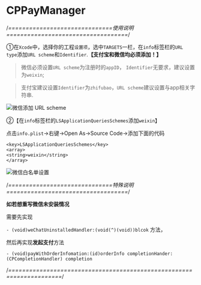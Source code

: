 # CPPayManager

/*==============================使用说明===================================*/


 ①在`Xcode`中，选择你的工程`设置项`，选中`TARGETS`一栏，在`info`标签栏的`URL type`添加`URL scheme`和`Identifier`.**【支付宝和微信均必须添加！】**
 
 > 微信必须设置`URL scheme`为注册时的`appID`， `Identifier`无要求，建议设置为`weixin`;
 
 > 支付宝建议设置`Identifier`为`zhifubao`，`URL scheme`建议设置与app相关字符串.
 
 ![微信添加 URL scheme](https://res.wx.qq.com/open/zh_CN/htmledition/res/img/pic/app-access-guide/ios/image0042168b9.jpg)
 
 ②【在`info`标签栏的`LSApplicationQueriesSchemes`添加`weixin`】
 
 点击`info.plist`->右键->Open As->Source Code->添加下面的代码
 
 ```
 <key>LSApplicationQueriesSchemes</key>
 <array>
 <string>weixin</string>
 </array>
 ```
 
 ![微信白名单设置](http://mmbiz.qpic.cn/mmbiz_png/PiajxSqBRaEJsqKkSJGg4TLAxEIvWjtTfrHSbhE3zfbPzuuGzadu9FsWJuBNELsk1IuQucfx91ialTfpPhAF0grA/0?wx_fmt=png)
 

/*==============================特殊说明===================================*/

 **如若想重写微信未安装情况**
 
 需要先实现
 
`- (void)weChatUninstalledHandler:(void(^)(void))blcok` 方法，

然后再实现**发起支付**方法

`- (void)payWithOrderInfomation:(id)orderInfo completionHander:(CPCompletionHandler) completion`

/*=====================================================================*/
